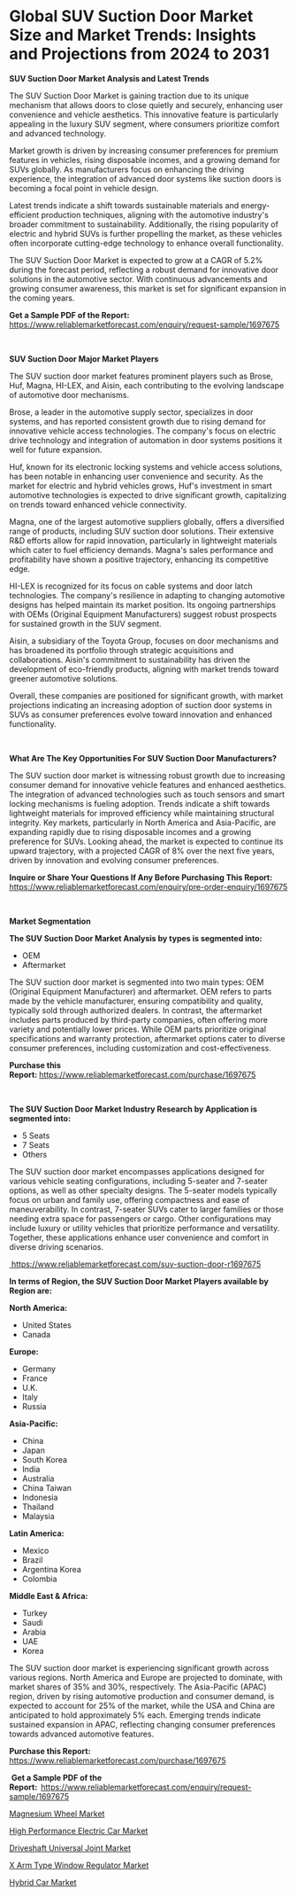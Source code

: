 <p><h1>Global SUV Suction Door Market Size and Market Trends: Insights and Projections from 2024 to 2031</h1></p><p><strong>SUV Suction Door Market Analysis and Latest Trends</strong></p>
<p><p>The SUV Suction Door Market is gaining traction due to its unique mechanism that allows doors to close quietly and securely, enhancing user convenience and vehicle aesthetics. This innovative feature is particularly appealing in the luxury SUV segment, where consumers prioritize comfort and advanced technology. </p><p>Market growth is driven by increasing consumer preferences for premium features in vehicles, rising disposable incomes, and a growing demand for SUVs globally. As manufacturers focus on enhancing the driving experience, the integration of advanced door systems like suction doors is becoming a focal point in vehicle design. </p><p>Latest trends indicate a shift towards sustainable materials and energy-efficient production techniques, aligning with the automotive industry's broader commitment to sustainability. Additionally, the rising popularity of electric and hybrid SUVs is further propelling the market, as these vehicles often incorporate cutting-edge technology to enhance overall functionality.</p><p>The SUV Suction Door Market is expected to grow at a CAGR of 5.2% during the forecast period, reflecting a robust demand for innovative door solutions in the automotive sector. With continuous advancements and growing consumer awareness, this market is set for significant expansion in the coming years.</p></p>
<p><strong>Get a Sample PDF of the Report:&nbsp;</strong> <a href="https://www.reliablemarketforecast.com/enquiry/request-sample/1697675?utm_campaign=1140&utm_medium=2&utm_source=Github&utm_content=ia&utm_term=03102024&utm_id=suv-suction-door">https://www.reliablemarketforecast.com/enquiry/request-sample/1697675</a></p>
<p>&nbsp;</p>
<p><strong>SUV Suction Door Major Market Players</strong></p>
<p><p>The SUV suction door market features prominent players such as Brose, Huf, Magna, HI-LEX, and Aisin, each contributing to the evolving landscape of automotive door mechanisms. </p><p>Brose, a leader in the automotive supply sector, specializes in door systems, and has reported consistent growth due to rising demand for innovative vehicle access technologies. The company's focus on electric drive technology and integration of automation in door systems positions it well for future expansion. </p><p>Huf, known for its electronic locking systems and vehicle access solutions, has been notable in enhancing user convenience and security. As the market for electric and hybrid vehicles grows, Huf's investment in smart automotive technologies is expected to drive significant growth, capitalizing on trends toward enhanced vehicle connectivity.</p><p>Magna, one of the largest automotive suppliers globally, offers a diversified range of products, including SUV suction door solutions. Their extensive R&D efforts allow for rapid innovation, particularly in lightweight materials which cater to fuel efficiency demands. Magna's sales performance and profitability have shown a positive trajectory, enhancing its competitive edge.</p><p>HI-LEX is recognized for its focus on cable systems and door latch technologies. The company's resilience in adapting to changing automotive designs has helped maintain its market position. Its ongoing partnerships with OEMs (Original Equipment Manufacturers) suggest robust prospects for sustained growth in the SUV segment.</p><p>Aisin, a subsidiary of the Toyota Group, focuses on door mechanisms and has broadened its portfolio through strategic acquisitions and collaborations. Aisin's commitment to sustainability has driven the development of eco-friendly products, aligning with market trends toward greener automotive solutions.</p><p>Overall, these companies are positioned for significant growth, with market projections indicating an increasing adoption of suction door systems in SUVs as consumer preferences evolve toward innovation and enhanced functionality.</p></p>
<p>&nbsp;</p>
<p><strong>What Are The Key Opportunities For SUV Suction Door Manufacturers?</strong></p>
<p><p>The SUV suction door market is witnessing robust growth due to increasing consumer demand for innovative vehicle features and enhanced aesthetics. The integration of advanced technologies such as touch sensors and smart locking mechanisms is fueling adoption. Trends indicate a shift towards lightweight materials for improved efficiency while maintaining structural integrity. Key markets, particularly in North America and Asia-Pacific, are expanding rapidly due to rising disposable incomes and a growing preference for SUVs. Looking ahead, the market is expected to continue its upward trajectory, with a projected CAGR of 8% over the next five years, driven by innovation and evolving consumer preferences.</p></p>
<p><strong>Inquire or Share Your Questions If Any Before Purchasing This Report:</strong> <a href="https://www.reliablemarketforecast.com/enquiry/pre-order-enquiry/1697675?utm_campaign=1140&utm_medium=2&utm_source=Github&utm_content=ia&utm_term=03102024&utm_id=suv-suction-door">https://www.reliablemarketforecast.com/enquiry/pre-order-enquiry/1697675</a></p>
<p>&nbsp;</p>
<p><strong>Market Segmentation</strong></p>
<p><strong>The SUV Suction Door Market Analysis by types is segmented into:</strong></p>
<p><ul><li>OEM</li><li>Aftermarket</li></ul></p>
<p><p>The SUV suction door market is segmented into two main types: OEM (Original Equipment Manufacturer) and aftermarket. OEM refers to parts made by the vehicle manufacturer, ensuring compatibility and quality, typically sold through authorized dealers. In contrast, the aftermarket includes parts produced by third-party companies, often offering more variety and potentially lower prices. While OEM parts prioritize original specifications and warranty protection, aftermarket options cater to diverse consumer preferences, including customization and cost-effectiveness.</p></p>
<p><strong>Purchase this Report:&nbsp;</strong><a href="https://www.reliablemarketforecast.com/purchase/1697675?utm_campaign=1140&utm_medium=2&utm_source=Github&utm_content=ia&utm_term=03102024&utm_id=suv-suction-door">https://www.reliablemarketforecast.com/purchase/1697675</a></p>
<p>&nbsp;</p>
<p><strong>The SUV Suction Door Market Industry Research by Application is segmented into:</strong></p>
<p><ul><li>5 Seats</li><li>7 Seats</li><li>Others</li></ul></p>
<p><p>The SUV suction door market encompasses applications designed for various vehicle seating configurations, including 5-seater and 7-seater options, as well as other specialty designs. The 5-seater models typically focus on urban and family use, offering compactness and ease of maneuverability. In contrast, 7-seater SUVs cater to larger families or those needing extra space for passengers or cargo. Other configurations may include luxury or utility vehicles that prioritize performance and versatility. Together, these applications enhance user convenience and comfort in diverse driving scenarios.</p></p>
<p><a href="https://www.reliablemarketforecast.com/suv-suction-door-r1697675?utm_campaign=1140&utm_medium=2&utm_source=Github&utm_content=ia&utm_term=03102024&utm_id=suv-suction-door">&nbsp;https://www.reliablemarketforecast.com/suv-suction-door-r1697675</a></p>
<p><strong>In terms of Region, the SUV Suction Door Market Players available by Region are:</strong></p>
<p>
    <p> <strong> North America: </strong>
        <ul>
            <li>United States</li>
            <li>Canada</li>
        </ul>
        </p> 
    <p> <strong> Europe: </strong>
        <ul>
            <li>Germany</li>
            <li>France</li>
            <li>U.K.</li>
            <li>Italy</li>
            <li>Russia</li>
        </ul>
        </p> 
    <p> <strong> Asia-Pacific: </strong>
        <ul>
            <li>China</li>
            <li>Japan</li>
            <li>South Korea</li>
            <li>India</li>
            <li>Australia</li>
            <li>China Taiwan</li>
            <li>Indonesia</li>
            <li>Thailand</li>
            <li>Malaysia</li>
        </ul>
        </p> 
    <p> <strong> Latin America: </strong>
        <ul>
            <li>Mexico</li>
            <li>Brazil</li>
            <li>Argentina Korea</li>
            <li>Colombia</li>
        </ul>
        </p> 
    <p> <strong> Middle East & Africa: </strong>
        <ul>
            <li>Turkey</li>
            <li>Saudi</li>
            <li>Arabia</li>
            <li>UAE</li>
            <li>Korea</li>
        </ul>
    </p>
    </p>
<p><p>The SUV suction door market is experiencing significant growth across various regions. North America and Europe are projected to dominate, with market shares of 35% and 30%, respectively. The Asia-Pacific (APAC) region, driven by rising automotive production and consumer demand, is expected to account for 25% of the market, while the USA and China are anticipated to hold approximately 5% each. Emerging trends indicate sustained expansion in APAC, reflecting changing consumer preferences towards advanced automotive features.</p></p>
<p><strong>Purchase this Report: </strong><a href="https://www.reliablemarketforecast.com/purchase/1697675?utm_campaign=1140&utm_medium=2&utm_source=Github&utm_content=ia&utm_term=03102024&utm_id=suv-suction-door">https://www.reliablemarketforecast.com/purchase/1697675</a></p>
<p>&nbsp;<strong>Get a Sample PDF of the Report:&nbsp;&nbsp;</strong><a href="https://www.reliablemarketforecast.com/enquiry/request-sample/1697675?utm_campaign=1140&utm_medium=2&utm_source=Github&utm_content=ia&utm_term=03102024&utm_id=suv-suction-door">https://www.reliablemarketforecast.com/enquiry/request-sample/1697675</a></p>
<p><strong></strong></p>
<p><p><a href="https://www.linkedin.com/pulse/global-magnesium-wheel-market-focus-product-type-cast-wheelforged-im9sf?utm_campaign=1140&utm_medium=2&utm_source=Github&utm_content=ia&utm_term=03102024&utm_id=suv-suction-door">Magnesium Wheel Market</a></p><p><a href="https://www.linkedin.com/pulse/competitive-intelligence-high-performance-electric-car-market-tipkf?utm_campaign=1140&utm_medium=2&utm_source=Github&utm_content=ia&utm_term=03102024&utm_id=suv-suction-door">High Performance Electric Car Market</a></p><p><a href="https://www.linkedin.com/pulse/driveshaft-universal-joint-market-trends-analysis-opportunities-pkrtf?utm_campaign=1140&utm_medium=2&utm_source=Github&utm_content=ia&utm_term=03102024&utm_id=suv-suction-door">Driveshaft Universal Joint Market</a></p><p><a href="https://github.com/indrystar/Market-Research-Report-List-5/blob/main/x-arm-type-window-regulator-market.md?utm_campaign=1140&utm_medium=2&utm_source=Github&utm_content=ia&utm_term=03102024&utm_id=suv-suction-door">X Arm Type Window Regulator Market</a></p><p><a href="https://www.linkedin.com/pulse/future-trends-global-hybrid-car-market-insights-analysis-b6xyf?utm_campaign=1140&utm_medium=2&utm_source=Github&utm_content=ia&utm_term=03102024&utm_id=suv-suction-door">Hybrid Car Market</a></p></p>